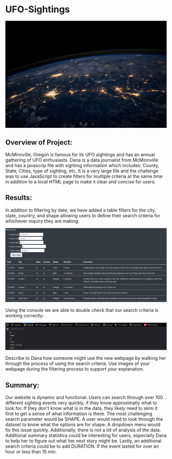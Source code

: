 # UFO-Sightings

![This is an image](https://github.com/smilesandsobs/UFO-Sightings/blob/main/static/images/nasa.jpg)

## Overview of Project: 

McMinnville, Oregon is famous for its UFO sightings and has an annual gathering of UFO enthusiasts. Dana is a data journalist from McMinnville and has a javascrip file with sighting information which includes: County, State, Cities, type of sighting, etc. It is a very large file and the challenge was to use JavaScript to create filters for multiple criteria at the same time in addition to a local HTML page to make it clear and concise for users.   

## Results: 

In addition to filtering by date, we have added a table filters for the city, state, country, and shape allowing users to define their search criteria for whichever inquiry they are making:

![This is an image](https://github.com/smilesandsobs/UFO-Sightings/blob/main/static/images/Filter%20Search.png)

Using the console we are able to double check that our search criteria is working correctly: 

![This is an image](https://github.com/smilesandsobs/UFO-Sightings/blob/main/static/images/Console.png)

Describe to Dana how someone might use the new webpage by walking her through the process of using the search criteria. Use images of your webpage during the filtering process to support your explanation.


## Summary: 

Our website is dynamic and functional. Users can search through over 100 different sighting events very quickly, if they know approximatly what to look for. If they don't know what is in the data, they likely need to skim it first to get a sense of what information is there. The most challenging search parameter would be SHAPE. A user would need to look through the dataset to know what the options are for shape. A dropdown menu would fix this issue quickly. Additionally, there is not a lot of analysis of the data. Additional summary statistics could be interesting for users, especially Dana to help her to figure out what her next story might be. 
Lastly, an additional search criteria could be to add DURATION. If the event lasted for over an hour or less than 15 min. 
